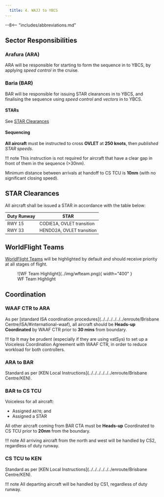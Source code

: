 ```yaml
---
  title: 4. WAJJ to YBCS
---
```


--8<-- "includes/abbreviations.md"

## Sector Responsibilities
### Arafura (ARA)
ARA will be responsible for starting to form the sequence in to YBCS, by applying *speed control* in the cruise.

### Baria (BAR)
BAR will be responsible for issuing STAR clearances in to YBCS, and finalising the sequence using *speed control* and *vectors* in to YBCS.

#### STARs
See [STAR Clearances](#star-clearances)

#### Sequencing
**All aircraft** must be instructed to cross **OVLET** at **250 knots**, then *published STAR speeds*.

!!! note
    This instruction is not required for aircraft that have a clear gap in front of them in the sequence (>30nm).

Minimum distance between arrivals at handoff to CS TCU is **10nm** (with no significant closing speed).

## STAR Clearances
All aircraft shall be issued a STAR in accordance with the table below:

| Duty Runway | STAR |
| ---------- | --- |
| RWY 15 | CODIE1A, OVLET transition |
| RWY 33 | HENDO2A, OVLET transition |

## WorldFlight Teams
[WorldFlight Teams](../../../../#official-team-callsigns) will be highlighted by default and should receive priority at all stages of flight.

<figure markdown>
![WF Team Highlight](../img/wfteam.png){ width="400" }
<figcaption>WF Team Highlight</figcaption>
</figure>

## Coordination
### WAAF CTR to ARA
As per [standard ISA coordination procedures](../../../../../../enroute/Brisbane Centre/ISA/#international-waaf), all aircraft should be **Heads-up Coordinated** by WAAF CTR prior to **30 mins** from boundary.

!!! tip
    It may be prudent (especially if they are using vatSys) to set up a Voiceless Coordination Agreement with WAAF CTR, in order to reduce workload for both controllers.

### ARA to BAR
Standard as per [KEN Local Instructions](../../../../../../enroute/Brisbane Centre/KEN).

### BAR to CS TCU
Voiceless for all aircraft:

- Assigned `A070`; and
- Assigned a STAR

All other aircraft coming from BAR CTA must be **Heads-up** Coordinated to CS TCU prior to **20nm** from the boundary.

!!! note
    All arriving aircraft from the north and west will be handled by CS2, regardless of duty runway.

### CS TCU to KEN
Standard as per [KEN Local Instructions](../../../../../../enroute/Brisbane Centre/KEN).

!!! note
    All departing aircraft will be handled by CS1, regardless of duty runway.